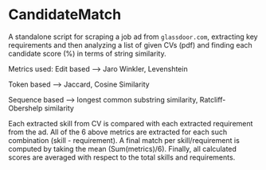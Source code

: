 # CandidateMatch

A standalone script for scraping a job ad from `glassdoor.com`, extracting key requirements and then analyzing a list of given CVs (pdf) and finding each candidate score (%) in terms of string similarity.

Metrics used: 
Edit based --> Jaro Winkler, Levenshtein

Token based --> Jaccard, Cosine Similarity

Sequence based --> longest common substring similarity, Ratcliff-Obershelp similarity


Each extracted skill from CV is compared with each extracted requirement from the ad. All of the 6 above metrics are extracted for each such combination (skill - requirement). A final match per skill/requirement is computed by taking the mean (Sum(metrics)/6). Finally, all calculated scores are averaged with respect to the total skills and requirements.
